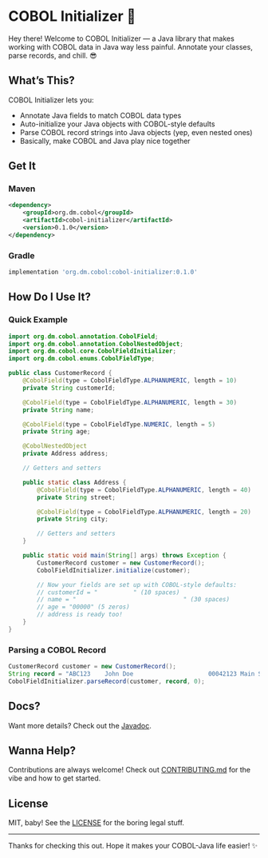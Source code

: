 # COBOL Initializer 🚀

Hey there! Welcome to COBOL Initializer — a Java library that makes working with COBOL data in Java way less painful. Annotate your classes, parse records, and chill. 😎

## What’s This?

COBOL Initializer lets you:

- Annotate Java fields to match COBOL data types
- Auto-initialize your Java objects with COBOL-style defaults
- Parse COBOL record strings into Java objects (yep, even nested ones)
- Basically, make COBOL and Java play nice together

## Get It

### Maven

```xml
<dependency>
    <groupId>org.dm.cobol</groupId>
    <artifactId>cobol-initializer</artifactId>
    <version>0.1.0</version>
</dependency>
```

### Gradle

```groovy
implementation 'org.dm.cobol:cobol-initializer:0.1.0'
```

## How Do I Use It?

### Quick Example

```java
import org.dm.cobol.annotation.CobolField;
import org.dm.cobol.annotation.CobolNestedObject;
import org.dm.cobol.core.CobolFieldInitializer;
import org.dm.cobol.enums.CobolFieldType;

public class CustomerRecord {
    @CobolField(type = CobolFieldType.ALPHANUMERIC, length = 10)
    private String customerId;

    @CobolField(type = CobolFieldType.ALPHANUMERIC, length = 30)
    private String name;

    @CobolField(type = CobolFieldType.NUMERIC, length = 5)
    private String age;

    @CobolNestedObject
    private Address address;

    // Getters and setters

    public static class Address {
        @CobolField(type = CobolFieldType.ALPHANUMERIC, length = 40)
        private String street;

        @CobolField(type = CobolFieldType.ALPHANUMERIC, length = 20)
        private String city;

        // Getters and setters
    }

    public static void main(String[] args) throws Exception {
        CustomerRecord customer = new CustomerRecord();
        CobolFieldInitializer.initialize(customer);

        // Now your fields are set up with COBOL-style defaults:
        // customerId = "          " (10 spaces)
        // name = "                              " (30 spaces)
        // age = "00000" (5 zeros)
        // address is ready too!
    }
}
```

### Parsing a COBOL Record

```java
CustomerRecord customer = new CustomerRecord();
String record = "ABC123    John Doe                     00042123 Main St                             New York            ";
CobolFieldInitializer.parseRecord(customer, record, 0);
```

## Docs?

Want more details? Check out the [Javadoc](https://dhruva-mittal.github.io/cobol-initializer/).

## Wanna Help?

Contributions are always welcome! Check out [CONTRIBUTING.md](CONTRIBUTING.md) for the vibe and how to get started.

## License

MIT, baby! See the [LICENSE](LICENSE) for the boring legal stuff.

---

Thanks for checking this out. Hope it makes your COBOL-Java life easier! ✨